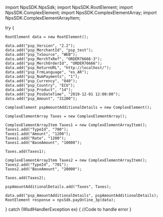 import NpsSDK.NpsSdk;
import NpsSDK.RootElement;
import NpsSDK.ComplexElement;
import NpsSDK.ComplexElementArray;
import NpsSDK.ComplexElementArrayItem;

try {

    RootElement data = new RootElement();

    data.add("psp_Version", "2.2");
    data.add("psp_MerchantId", "psp_test");
    data.add("psp_TxSource", "WEB");
    data.add("psp_MerchTxRef", "ORDER76666-3");
    data.add("psp_MerchOrderId", "ORDER76666");
    data.add("psp_ReturnURL", "http://localhost/");
    data.add("psp_FrmLanguage", "es_AR");
    data.add("psp_NumPayments", "1");
    data.add("psp_Currency", "840");
    data.add("psp_Country", "ECU");
    data.add("psp_Product", "14");
    data.add("psp_PosDateTime", "2019-12-01 12:00:00");
    data.add("psp_Amount", "31200");

    ComplexElement pspAmountAdditionalDetails = new ComplexElement();

    ComplexElementArray Taxes = new ComplexElementArray();

    ComplexElementArrayItem Taxes1 = new ComplexElementArrayItem();
    Taxes1.add("TypeId", "700");
    Taxes1.add("Amount", "1200");
    Taxes1.add("Rate", "1200");
    Taxes1.add("BaseAmount", "10000");

    Taxes.add(Taxes1);

    ComplexElementArrayItem Taxes2 = new ComplexElementArrayItem();
    Taxes2.add("TypeId", "701");
    Taxes2.add("BaseAmount", "20000");

    Taxes.add(Taxes2);

    pspAmountAdditionalDetails.add("Taxes", Taxes);

    data.add("psp_AmountAdditionalDetails", pspAmountAdditionalDetails);
    RootElement response = npsSdk.payOnline_3p(data);

} catch (WsdlHandlerException ex) {
    //Code to handle error
}
